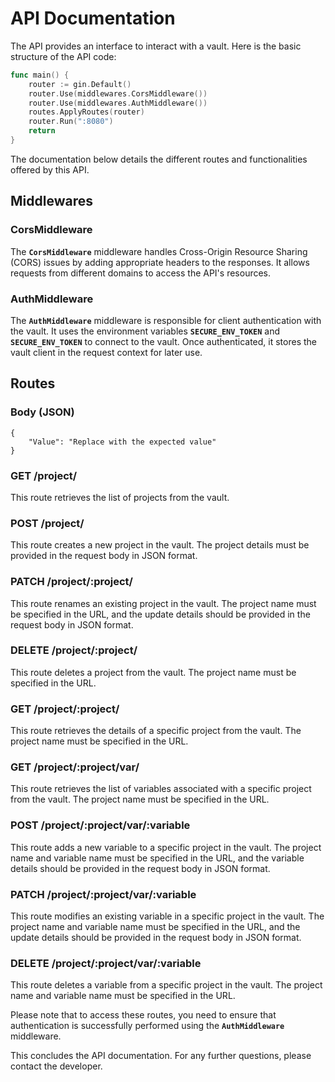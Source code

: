 # **API Documentation**

The API provides an interface to interact with a vault. Here is the basic structure of the API code:

```go
func main() {
	router := gin.Default()
	router.Use(middlewares.CorsMiddleware())
	router.Use(middlewares.AuthMiddleware())
	routes.ApplyRoutes(router)
	router.Run(":8080")
	return
}
```

The documentation below details the different routes and functionalities offered by this API.

## **Middlewares**

### **CorsMiddleware**

The **`CorsMiddleware`** middleware handles Cross-Origin Resource Sharing (CORS) issues by adding appropriate headers to the responses. It allows requests from different domains to access the API's resources.

### **AuthMiddleware**

The **`AuthMiddleware`** middleware is responsible for client authentication with the vault. It uses the environment variables **`SECURE_ENV_TOKEN`** and **`SECURE_ENV_TOKEN`** to connect to the vault. Once authenticated, it stores the vault client in the request context for later use.

## **Routes**

### **Body (JSON)**

```
{
	"Value": "Replace with the expected value"
}
```

### **GET /project/**

This route retrieves the list of projects from the vault.

### **POST /project/**

This route creates a new project in the vault. The project details must be provided in the request body in JSON format.

### **PATCH /project/:project/**

This route renames an existing project in the vault. The project name must be specified in the URL, and the update details should be provided in the request body in JSON format.

### **DELETE /project/:project/**

This route deletes a project from the vault. The project name must be specified in the URL.

### **GET /project/:project/**

This route retrieves the details of a specific project from the vault. The project name must be specified in the URL.

### **GET /project/:project/var/**

This route retrieves the list of variables associated with a specific project from the vault. The project name must be specified in the URL.

### **POST /project/:project/var/:variable**

This route adds a new variable to a specific project in the vault. The project name and variable name must be specified in the URL, and the variable details should be provided in the request body in JSON format.

### **PATCH /project/:project/var/:variable**

This route modifies an existing variable in a specific project in the vault. The project name and variable name must be specified in the URL, and the update details should be provided in the request body in JSON format.

### **DELETE /project/:project/var/:variable**

This route deletes a variable from a specific project in the vault. The project name and variable name must be specified in the URL.

Please note that to access these routes, you need to ensure that authentication is successfully performed using the **`AuthMiddleware`** middleware.

This concludes the API documentation. For any further questions, please contact the developer.
